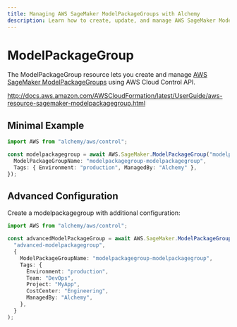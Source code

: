 ```yaml
---
title: Managing AWS SageMaker ModelPackageGroups with Alchemy
description: Learn how to create, update, and manage AWS SageMaker ModelPackageGroups using Alchemy Cloud Control.
---
```


# ModelPackageGroup

The ModelPackageGroup resource lets you create and manage [AWS SageMaker ModelPackageGroups](https://docs.aws.amazon.com/sagemaker/latest/userguide/) using AWS Cloud Control API.

http://docs.aws.amazon.com/AWSCloudFormation/latest/UserGuide/aws-resource-sagemaker-modelpackagegroup.html

## Minimal Example

```ts
import AWS from "alchemy/aws/control";

const modelpackagegroup = await AWS.SageMaker.ModelPackageGroup("modelpackagegroup-example", {
  ModelPackageGroupName: "modelpackagegroup-modelpackagegroup",
  Tags: { Environment: "production", ManagedBy: "Alchemy" },
});
```

## Advanced Configuration

Create a modelpackagegroup with additional configuration:

```ts
import AWS from "alchemy/aws/control";

const advancedModelPackageGroup = await AWS.SageMaker.ModelPackageGroup(
  "advanced-modelpackagegroup",
  {
    ModelPackageGroupName: "modelpackagegroup-modelpackagegroup",
    Tags: {
      Environment: "production",
      Team: "DevOps",
      Project: "MyApp",
      CostCenter: "Engineering",
      ManagedBy: "Alchemy",
    },
  }
);
```


